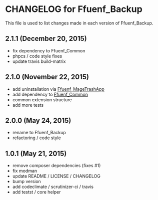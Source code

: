 # CHANGELOG for Ffuenf_Backup

This file is used to list changes made in each version of Ffuenf_Backup.

## 2.1.1 (December 20, 2015)

* fix dependency to Ffuenf_Common
* phpcs / code style fixes
* update travis build-matrix

## 2.1.0 (November 22, 2015)

* add uninstallation via [Ffuenf_MageTrashApp](https://github.com/ffuenf/Ffuenf_MageTrashApp)
* add dependency to [Ffuenf_Common](https://github.com/ffuenf/Ffuenf_Common)
* common extension structure
* add more tests

## 2.0.0 (May 24, 2015)

* rename to Ffuenf_Backup
* refactoring / code style

## 1.0.1 (May 21, 2015)

* remove composer dependencies (fixes #1)
* fix modman
* update README / LICENSE / CHANGELOG
* bump version
* add codeclimate / scrutinizer-ci / travis
* add testst / core helper
